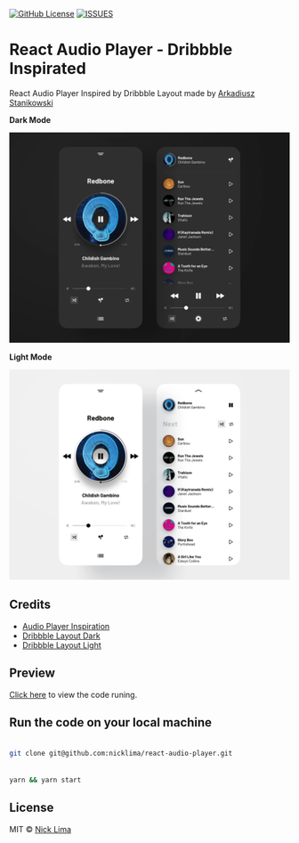 [![GitHub License](https://img.shields.io/github/license/nicklima/react-audio-player)](https://github.com/nicklima/react-audio-player/)
[![ISSUES](https://img.shields.io/github/issues/nicklima/react-audio-player)](https://github.com/nicklima/react-audio-player/issues)

# React Audio Player - Dribbble Inspirated

React Audio Player Inspired by Dribbble Layout made by [Arkadiusz Stanikowski](https://dribbble.com/vhs-kid)

**Dark Mode**

<img src="arkadiusz-stanikowski-music-player-exploration-dark-mode.webp" width="800" title="Music Player Exploration - Dark Mode"></br>

**Light Mode**

<img src="arkadiusz-stanikowski-music-player-exploration-light-mode.webp" width="800" title="Music Player Exploration - Light Mode"></br>

## Credits

- [Audio Player Inspiration](https://letsbuildui.dev/articles/building-an-audio-player-with-react-hooks)
- [Dribbble Layout Dark](https://dribbble.com/shots/10221294-Music-player-exploration-1-1-dark-mode)
- [Dribbble Layout Light](https://dribbble.com/shots/10184887-Music-player-exploration-1)

## Preview

[Click here](https://nicklima.github.io/react-audio-player/) to view the code runing.

## Run the code on your local machine

```bash

git clone git@github.com:nicklima/react-audio-player.git

```

```bash

yarn && yarn start

```

## License

MIT © [Nick Lima](https://github.com/nicklima)
